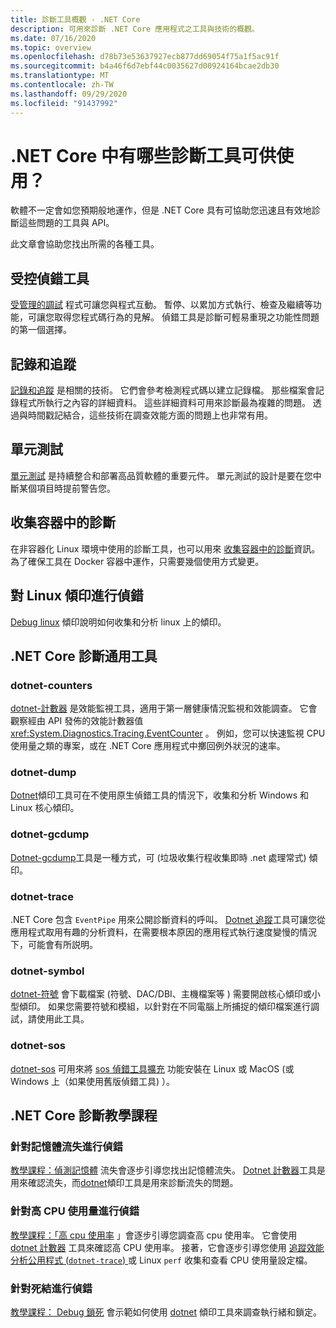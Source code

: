 ```yaml
---
title: 診斷工具概觀 - .NET Core
description: 可用來診斷 .NET Core 應用程式之工具與技術的概觀。
ms.date: 07/16/2020
ms.topic: overview
ms.openlocfilehash: d78b73e53637927ecb877dd69054f75a1f5ac91f
ms.sourcegitcommit: b4a46f6d7ebf44c0035627d00924164bcae2db30
ms.translationtype: MT
ms.contentlocale: zh-TW
ms.lasthandoff: 09/29/2020
ms.locfileid: "91437992"
---
```

# <a name="what-diagnostic-tools-are-available-in-net-core"></a>.NET Core 中有哪些診斷工具可供使用？

軟體不一定會如您預期般地運作，但是 .NET Core 具有可協助您迅速且有效地診斷這些問題的工具與 API。

此文章會協助您找出所需的各種工具。

## <a name="managed-debuggers"></a>受控偵錯工具

[受管理的調試](managed-debuggers.md) 程式可讓您與程式互動。 暫停、以累加方式執行、檢查及繼續等功能，可讓您取得您程式碼行為的見解。 偵錯工具是診斷可輕易重現之功能性問題的第一個選擇。

## <a name="logging-and-tracing"></a>記錄和追蹤

[記錄和追蹤](logging-tracing.md) 是相關的技術。 它們會參考檢測程式碼以建立記錄檔。 那些檔案會記錄程式所執行之內容的詳細資料。 這些詳細資料可用來診斷最為複雜的問題。 透過與時間戳記結合，這些技術在調查效能方面的問題上也非常有用。

## <a name="unit-testing"></a>單元測試

[單元測試](../testing/index.md) 是持續整合和部署高品質軟體的重要元件。 單元測試的設計是要在您中斷某個項目時提前警告您。

## <a name="collect-diagnostics-in-containers"></a>收集容器中的診斷

在非容器化 Linux 環境中使用的診斷工具，也可以用來 [收集容器中的診斷](diagnostics-in-containers.md)資訊。 為了確保工具在 Docker 容器中運作，只需要幾個使用方式變更。

## <a name="debug-linux-dumps"></a>對 Linux 傾印進行偵錯

[Debug linux](debug-linux-dumps.md) 傾印說明如何收集和分析 linux 上的傾印。

## <a name="net-core-diagnostic-global-tools"></a>.NET Core 診斷通用工具

### <a name="dotnet-counters"></a>dotnet-counters

[dotnet-計數器](dotnet-counters.md) 是效能監視工具，適用于第一層健康情況監視和效能調查。 它會觀察經由 API 發佈的效能計數器值 <xref:System.Diagnostics.Tracing.EventCounter> 。 例如，您可以快速監視 CPU 使用量之類的專案，或在 .NET Core 應用程式中擲回例外狀況的速率。

### <a name="dotnet-dump"></a>dotnet-dump

[Dotnet](dotnet-dump.md)傾印工具可在不使用原生偵錯工具的情況下，收集和分析 Windows 和 Linux 核心傾印。

### <a name="dotnet-gcdump"></a>dotnet-gcdump

[Dotnet-gcdump](dotnet-gcdump.md)工具是一種方式，可 (垃圾收集行程收集即時 .net 處理常式) 傾印。

### <a name="dotnet-trace"></a>dotnet-trace

.NET Core 包含 `EventPipe` 用來公開診斷資料的呼叫。 [Dotnet 追蹤](dotnet-trace.md)工具可讓您從應用程式取用有趣的分析資料，在需要根本原因的應用程式執行速度變慢的情況下，可能會有所説明。

### <a name="dotnet-symbol"></a>dotnet-symbol

[dotnet-符號](dotnet-symbol.md) 會下載檔案 (符號、DAC/DBI、主機檔案等 ) 需要開啟核心傾印或小型傾印。 如果您需要符號和模組，以針對在不同電腦上所捕捉的傾印檔案進行調試，請使用此工具。

### <a name="dotnet-sos"></a>dotnet-sos

[dotnet-sos](dotnet-sos.md) 可用來將 [sos 偵錯工具擴充](../../framework/tools/sos-dll-sos-debugging-extension.md) 功能安裝在 Linux 或 MacOS (或 Windows 上（如果使用舊版偵錯工具) ）。

## <a name="net-core-diagnostics-tutorials"></a>.NET Core 診斷教學課程

### <a name="debug-a-memory-leak"></a>針對記憶體流失進行偵錯

[教學課程：偵測記憶體](debug-memory-leak.md) 流失會逐步引導您找出記憶體流失。 [Dotnet 計數器](dotnet-counters.md)工具是用來確認流失，而[dotnet](dotnet-dump.md)傾印工具是用來診斷流失的問題。

### <a name="debug-high-cpu-usage"></a>針對高 CPU 使用量進行偵錯

[教學課程：「高 cpu 使用率](debug-highcpu.md) 」會逐步引導您調查高 cpu 使用率。 它會使用 [dotnet 計數器](dotnet-counters.md) 工具來確認高 CPU 使用率。 接著，它會逐步引導您使用 [追蹤效能分析公用程式 (`dotnet-trace`) ](dotnet-trace.md) 或 Linux `perf` 收集和查看 CPU 使用量設定檔。

### <a name="debug-deadlock"></a>針對死結進行偵錯

[教學課程： Debug 鎖死](debug-deadlock.md) 會示範如何使用 [dotnet](dotnet-dump.md) 傾印工具來調查執行緒和鎖定。
